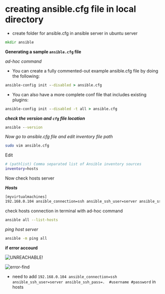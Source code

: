 # creating ansible.cfg file in local directory

* create folder for ansible.cfg in  ansible server in ubuntu server 

```cmd 
mkdir ansible
```

**Generating a sample `ansible.cfg` file**

_ad-hoc command_

* You can create a fully commented-out example ansible.cfg file by doing the following:

```cmd
ansible-config init --disabled > ansible.cfg
```

* You can also have a more complete conf file that includes existing plugins:

```cmd
ansible-config init --disabled -t all > ansible.cfg
```

**_check the version and `cfg` file location_**

```cmd
ansible --version
```

_Now go to ansible.cfg file and edit inventory file path_

```bash
sudo vim ansible.cfg
```
Edit

```bash
# (pathlist) Comma separated list of Ansible inventory sources
inventory=hosts
```

Now check hosts server 

**_Hosts_**

```bash
[myvirtualmachines]
192.168.0.104 ansible_connection=ssh ansible_ssh_user=server ansible_ssh_pass=.  #username #password
```
check hosts connection in terminal with ad-hoc command
```bash
ansible all --list-hosts
```
_ping host server_

```cmd
ansible -m ping all
```
**if error accourd**

![UNREACHABLE!](https://user-images.githubusercontent.com/88568938/209984742-0cae0005-f93b-450d-90e2-db1e0a45b16f.png)

![error-find](https://user-images.githubusercontent.com/88568938/209984748-8a6ca70e-ee82-4bba-acfb-7128a75e2d01.png)

* need to add `192.168.0.104 ansible_connection=ssh ansible_ssh_user=server ansible_ssh_pass=.  #username #password` in hosts

